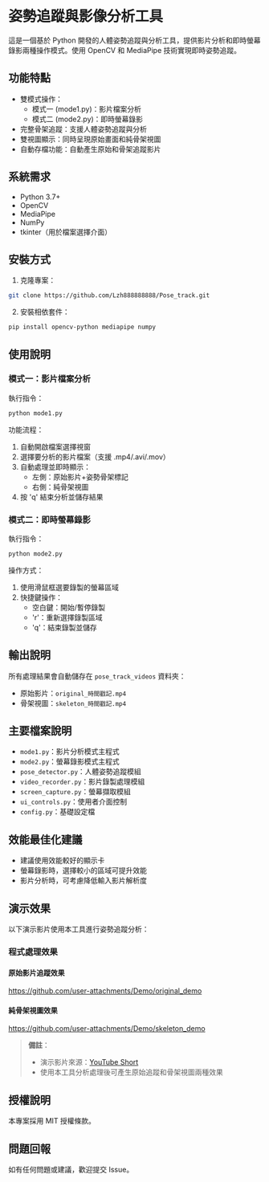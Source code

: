 # 姿勢追蹤與影像分析工具

這是一個基於 Python 開發的人體姿勢追蹤與分析工具，提供影片分析和即時螢幕錄影兩種操作模式。使用 OpenCV 和 MediaPipe 技術實現即時姿勢追蹤。

## 功能特點

- 雙模式操作：
  - 模式一 (mode1.py)：影片檔案分析
  - 模式二 (mode2.py)：即時螢幕錄影
- 完整骨架追蹤：支援人體姿勢追蹤與分析
- 雙視圖顯示：同時呈現原始畫面和純骨架視圖
- 自動存檔功能：自動產生原始和骨架追蹤影片

## 系統需求

- Python 3.7+
- OpenCV
- MediaPipe
- NumPy
- tkinter（用於檔案選擇介面）

## 安裝方式

1. 克隆專案：
```bash
git clone https://github.com/Lzh888888888/Pose_track.git
```

2. 安裝相依套件：
```bash
pip install opencv-python mediapipe numpy
```

## 使用說明

### 模式一：影片檔案分析
執行指令：
```bash
python mode1.py
```

功能流程：
1. 自動開啟檔案選擇視窗
2. 選擇要分析的影片檔案（支援 .mp4/.avi/.mov）
3. 自動處理並即時顯示：
   - 左側：原始影片+姿勢骨架標記
   - 右側：純骨架視圖
4. 按 'q' 結束分析並儲存結果

### 模式二：即時螢幕錄影
執行指令：
```bash
python mode2.py
```

操作方式：
1. 使用滑鼠框選要錄製的螢幕區域
2. 快捷鍵操作：
   - 空白鍵：開始/暫停錄製
   - 'r'：重新選擇錄製區域
   - 'q'：結束錄製並儲存

## 輸出說明

所有處理結果會自動儲存在 `pose_track_videos` 資料夾：
- 原始影片：`original_時間戳記.mp4`
- 骨架視圖：`skeleton_時間戳記.mp4`

## 主要檔案說明

- `mode1.py`：影片分析模式主程式
- `mode2.py`：螢幕錄影模式主程式
- `pose_detector.py`：人體姿勢追蹤模組
- `video_recorder.py`：影片錄製處理模組
- `screen_capture.py`：螢幕擷取模組
- `ui_controls.py`：使用者介面控制
- `config.py`：基礎設定檔

## 效能最佳化建議

- 建議使用效能較好的顯示卡
- 螢幕錄影時，選擇較小的區域可提升效能
- 影片分析時，可考慮降低輸入影片解析度

## 演示效果

以下演示影片使用本工具進行姿勢追蹤分析：

### 程式處理效果
#### 原始影片追蹤效果
https://github.com/user-attachments/Demo/original_demo

#### 純骨架視圖效果
https://github.com/user-attachments/Demo/skeleton_demo

> **備註**：
> - 演示影片來源：[YouTube Short](https://youtube.com/shorts/Sk0zEGuRKkE)
> - 使用本工具分析處理後可產生原始追蹤和骨架視圖兩種效果

## 授權說明

本專案採用 MIT 授權條款。

## 問題回報

如有任何問題或建議，歡迎提交 Issue。